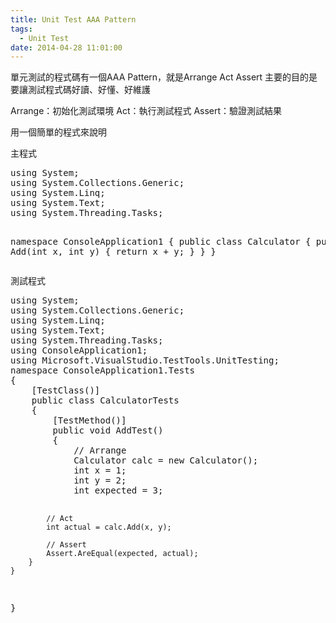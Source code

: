 ```yaml
---
title: Unit Test AAA Pattern
tags:
  - Unit Test
date: 2014-04-28 11:01:00
---
```


<div>單元測試的程式碼有一個AAA Pattern，就是Arrange Act Assert
主要的目的是要讓測試程式碼好讀、好懂、好維護

Arrange：初始化測試環境
Act：執行測試程式
Assert：驗證測試結果

用一個簡單的程式來說明</div>
<div>主程式</div>
<div><pre class="brush:csharp">using System;
using System.Collections.Generic;
using System.Linq;
using System.Text;
using System.Threading.Tasks;

namespace ConsoleApplication1
{
    public class Calculator
    {
        public int Add(int x, int y)
        {
            return x + y;
        }
    }
}
</pre></div><div>
</div><div>測試程式</div>
<div><pre class="brush:csharp">using System;
using System.Collections.Generic;
using System.Linq;
using System.Text;
using System.Threading.Tasks;
using ConsoleApplication1;
using Microsoft.VisualStudio.TestTools.UnitTesting;
namespace ConsoleApplication1.Tests
{
    [TestClass()]
    public class CalculatorTests
    {
        [TestMethod()]
        public void AddTest()
        {
            // Arrange
            Calculator calc = new Calculator();
            int x = 1;
            int y = 2;
            int expected = 3;

            // Act
            int actual = calc.Add(x, y);

            // Assert
            Assert.AreEqual(expected, actual);
        }
    }
}
</pre></div>